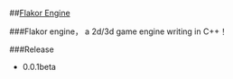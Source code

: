 ##[Flakor Engine](http://flakor.org)

###Flakor engine，
	a 2d/3d game engine writing in C++！

###Release
   + 0.0.1beta
	

